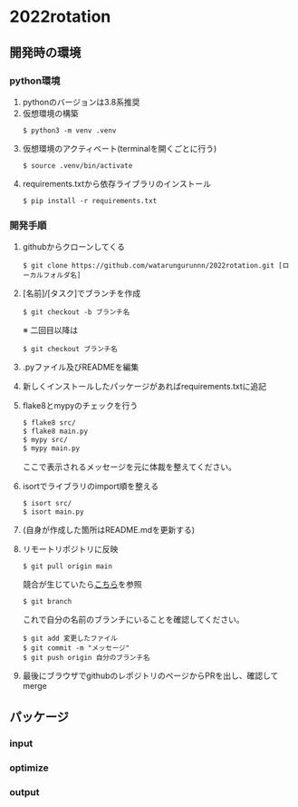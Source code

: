 # 2022rotation

## 開発時の環境
### python環境
1. pythonのバージョンは3.8系推奨
1. 仮想環境の構築
    ```
    $ python3 -m venv .venv
    ```
1. 仮想環境のアクティベート(terminalを開くごとに行う)
    ```
    $ source .venv/bin/activate
    ```
1. requirements.txtから依存ライブラリのインストール
    ```
    $ pip install -r requirements.txt
    ```

### 開発手順
1. githubからクローンしてくる
    ```
    $ git clone https://github.com/watarungurunnn/2022rotation.git [ローカルフォルダ名]
    ```
1. [名前]/[タスク]でブランチを作成
    ```
    $ git checkout -b ブランチ名
    ```
    ※ 二回目以降は
    ```
    $ git checkout ブランチ名
    ```
1. .pyファイル及びREADMEを編集
1. 新しくインストールしたパッケージがあればrequirements.txtに追記
1. flake8とmypyのチェックを行う

   ```bash
   $ flake8 src/
   $ flake8 main.py
   $ mypy src/
   $ mypy main.py
   ```
   ここで表示されるメッセージを元に体裁を整えてください。

1. isortでライブラリのimport順を整える

   ```bash
   $ isort src/
   $ isort main.py
   ```
1. (自身が作成した箇所はREADME.mdを更新する)
1. リモートリポジトリに反映
    ```
    $ git pull origin main
    ```
    競合が生じていたら[こちら](https://backlog.com/ja/git-tutorial/pull-request/10/)を参照
    ```
    $ git branch
    ```
    これで自分の名前のブランチにいることを確認してください。
    ```
    $ git add 変更したファイル
    $ git commit -m "メッセージ"
    $ git push origin 自分のブランチ名
    ```


1. 最後にブラウザでgithubのレポジトリのページからPRを出し、確認してmerge


## パッケージ
### input

### optimize

### output
